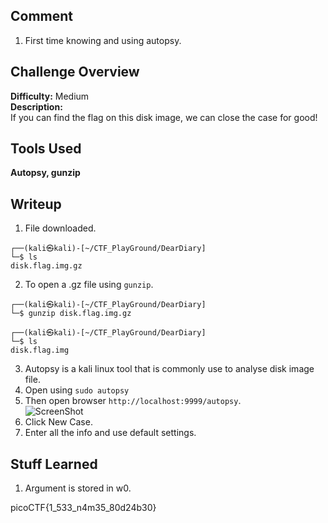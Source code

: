 ## Comment  
1. First time knowing and using autopsy. 

## Challenge Overview  
**Difficulty:** Medium  
**Description:**  
If you can find the flag on this disk image, we can close the case for good!
## Tools Used  
**Autopsy, gunzip**  

## Writeup  
1. File downloaded.
```
┌──(kali㉿kali)-[~/CTF_PlayGround/DearDiary]
└─$ ls
disk.flag.img.gz
```
2. To open a .gz file using ```gunzip```.
```
┌──(kali㉿kali)-[~/CTF_PlayGround/DearDiary]
└─$ gunzip disk.flag.img.gz
                                                                                                                                 
┌──(kali㉿kali)-[~/CTF_PlayGround/DearDiary]
└─$ ls
disk.flag.img
```
3. Autopsy is a kali linux tool that is commonly use to analyse disk image file.
4. Open using ```sudo autopsy```
5. Then open browser ```http://localhost:9999/autopsy```.  
![ScreenShot]()
6. Click New Case.  
7. Enter all the info and use default settings.  

## Stuff Learned  
1. Argument is stored in w0.  







picoCTF{1_533_n4m35_80d24b30}
